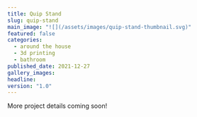 ```yaml
---
title: Quip Stand
slug: quip-stand
main_image: "![](/assets/images/quip-stand-thumbnail.svg)"
featured: false
categories:
  - around the house
  - 3d printing
  - bathroom
published_date: 2021-12-27
gallery_images: 
headline: 
version: "1.0"
---
```


More project details coming soon!